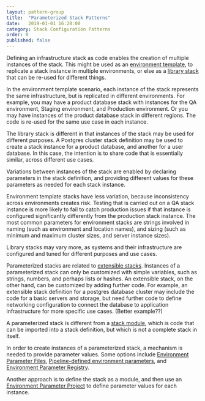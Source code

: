 ```yaml
---
layout: pattern-group
title:  "Parameterized Stack Patterns"
date:   2019-01-01 16:20:00
category: Stack Configuration Patterns
order: 0
published: false
---
```


Defining an infrastructure stack as code enables the creation of multiple instances of the stack. This might be used as an [environment template](environment-template.adoc), to replicate a stack instance in multiple environments, or else as a [library stack](library-stack.adoc) that can be re-used for different things.

In the environment template scenario, each instance of the stack represents the same infrastructure, but is replicated in different environments. For example, you may have a product database stack with instances for the QA environment, Staging environment, and Production environment. Or you may have instances of the product database stack in different regions. The code is re-used for the same use case in each instance.

The library stack is different in that instances of the stack may be used for different purposes. A Postgres cluster stack definition may be used to create a stack instance for a product database, and another for a user database. In this case, the intention is to share code that is essentially similar, across different use cases.

Variations between instances of the stack are enabled by declaring parameters in the stack definition, and providing different values for these parameters as needed for each stack instance.

Environment template stacks have less variation, because inconsistency across environments creates risk. Testing that is carried out on a QA stack instance is more likely to fail to catch production issues if that instance is configured significantly differently from the production stack instance. The most common parameters for environment stacks are strings involved in naming (such as environment and location names), and sizing (such as minimum and maximum cluster sizes, and server instance sizes).

Library stacks may vary more, as systems and their infrastructure are configured and tuned for different purposes and use cases.

Parameterized stacks are related to [extensible stacks](extensible-stack.adoc). Instances of a parameterized stack can only be customized with simple variables, such as strings, numbers, and perhaps lists or hashes. An extensible stack, on the other hand, can be customized by adding further code. For example, an extensible stack definition for a postgres database cluster may include the code for a basic servers and storage, but need further code to define networking configuration to connect the database to application infrastructure for more specific use cases. (Better example??)

A parameterized stack is different from a [stack module](stack-module.adoc), which is code that can be imported into a stack definition, but which is not a complete stack in itself.

In order to create instances of a parameterized stack, a mechanism is needed to provide parameter values. Some options include [Environment Parameter Files](environment-parameter-files.adoc), [Pipeline-defined environment parameters](pipeline-defined-environment-parameters.adoc), and [Environment Parameter Registry](environment-parameter-registry.adoc).

Another approach is to define the stack as a module, and then use an [Environment Parameter Project](environment-parameter-project.adoc) to define parameter values for each instance.

